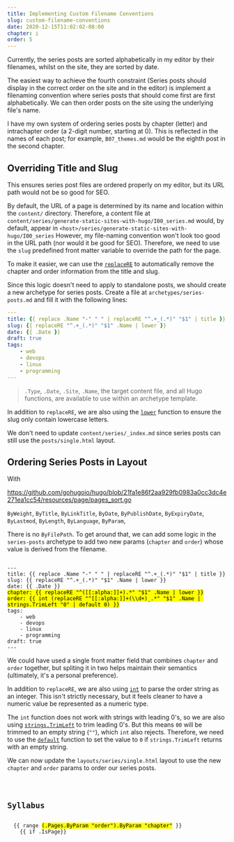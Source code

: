 ```yaml
---
title: Implementing Custom Filename Conventions
slug: custom-filename-conventions
date: 2020-12-15T11:02:02-08:00
chapter: i
order: 5
---
```


Currently, the series posts are sorted alphabetically in my editor by their filenames, whilst on the site, they are sorted by date.

The easiest way to achieve the fourth constraint (Series posts should display in the correct order on the site and in the editor) is implement a filenaming convention where series posts that should come first are first alphabetically. We can then order posts on the site using the underlying file's name.

I have my own system of ordering series posts by chapter (letter) and intrachapter order (a 2-digit number, starting at 0). This is reflected in the names of each post; for example, `B07_themes.md` would be the eighth post in the second chapter.

## Overriding Title and Slug

This ensures series post files are ordered properly on my editor, but its URL path would not be so good for SEO.

By default, the URL of a page is determined by its name and location within the `content/` directory. Therefore, a content file at `content/series/generate-static-sites-with-hugo/I00_series.md` would, by default, appear in `<host>/series/generate-static-sites-with-hugo/I00_series` However, my file-naming convention won't look too good in the URL path (nor would it be good for SEO). Therefore, we need to use the `slug` predefined front matter variable to override the path for the page.

To make it easier, we can use the [`replaceRE`](https://gohugo.io/functions/replacere/) to automatically remove the chapter and order information from the title and slug.

Since this logic doesn't need to apply to standalone posts, we should create a new archetype for series posts. Create a file at `archetypes/series-posts.md` and fill it with the following lines:

```yaml
---
title: {{ replace .Name "-" " " | replaceRE "^.+_(.*)" "$1" | title }}
slug: {{ replaceRE "^.+_(.*)" "$1" .Name | lower }}
date: {{ .Date }}
draft: true
tags:
    - web
    - devops
    - linux
    - programming
---
```

> `.Type`, `.Date`, `.Site`, `.Name`, the target content file, and all Hugo functions, are available to use within an archetype template.

In addition to `replaceRE`, we are also using the [`lower`](https://gohugo.io/functions/lower/) function to ensure the slug only contain lowercase letters.

We don't need to update `content/series/_index.md` since series posts can still use the `posts/single.html` layout.

## Ordering Series Posts in Layout

With 

https://github.com/gohugoio/hugo/blob/21fa1e86f2aa929fb0983a0cc3dc4e271ea1cc54/resources/page/pages_sort.go

`ByWeight`, `ByTitle`, `ByLinkTitle`, `ByDate`, `ByPublishDate`, `ByExpiryDate`, `ByLastmod`, `ByLength`, `ByLanguage`, `ByParam`, 

There is no `ByFilePath`. To get around that, we can add some logic in the `series-posts` archetype to add two new params (`chapter` and `order`) whose value is derived from the filename.

<pre><code>
---
title: {{ replace .Name "-" " " | replaceRE "^.+_(.*)" "$1" | title }}
slug: {{ replaceRE "^.+_(.*)" "$1" .Name | lower }}
date: {{ .Date }}
<mark>chapter: {{ replaceRE "^([[:alpha:]]+).*" "$1" .Name | lower }}
order: {{ int (replaceRE "^[[:alpha:]]+(\\d+)_.*" "$1" .Name | strings.TrimLeft "0" | default 0) }}</mark>
tags:
    - web
    - devops
    - linux
    - programming
draft: true
---
</code></pre>

We could have used a single front matter field that combines `chapter` and `order` together, but spliting it in two helps maintain their semantics (ultimately, it's a personal preference).

In addition to `replaceRE`, we are also using [`int`](https://gohugo.io/functions/int/) to parse the order string as an integer. This isn't strictly necessary, but it feels cleaner to have a numeric value be represented as a numeric type.

The `int` function does not work with strings with leading 0's, so we are also using [`strings.TrimLeft`](https://gohugo.io/functions/strings.trimleft/) to trim leading 0's. But this means `00` will be trimmed to an empty string (`""`), which `int` also rejects. Therefore, we need to use the [`default`](https://gohugo.io/functions/default/) function to set the value to `0` if `strings.TrimLeft` returns with an empty string.

We can now update the `layouts/series/single.html` layout to use the new `chapter` and `order` params to order our series posts.

<pre><code>
  <h2>Syllabus</h2>
  {{ range <mark>(.Pages.ByParam "order").ByParam "chapter"</mark> }}
    {{ if .IsPage}}
</code></pre>
